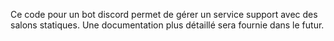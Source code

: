 Ce code pour un bot discord permet de gérer un service support avec des salons statiques.
Une documentation plus détaillé sera fournie dans le futur.
